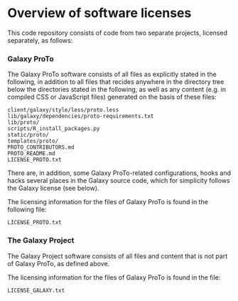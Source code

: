 # Overview of software licenses

This code repository consists of code from two separate projects, licensed separately, as
follows:


### Galaxy ProTo

  The Galaxy ProTo software consists of all files as explicitly stated in the following, in
  addition to all files that recides anywhere in the directory tree below the directories stated in
  the following, as well as any content (e.g. in compiled CSS or JavaScript files) generated on the
  basis of these files:

    client/galaxy/style/less/proto.less
    lib/galaxy/dependencies/proto-requirements.txt
    lib/proto/
    scripts/R_install_packages.py
    static/proto/
    templates/proto/
    PROTO_CONTRIBUTORS.md
    PROTO_README.md
    LICENSE_PROTO.txt

  There are, in addition, some Galaxy ProTo-related configurations, hooks and hacks several places 
  in the Galaxy source code, which for simplicity follows the Galaxy license (see below).

  The licensing information for the files of Galaxy ProTo is found in the following file:

    LICENSE_PROTO.txt


### The Galaxy Project

  The Galaxy Project software consists of all files and content that is not part of 
  Galaxy ProTo, as defined above.

  The licensing information for the files of Galaxy ProTo is found in the file:

    LICENSE_GALAXY.txt
